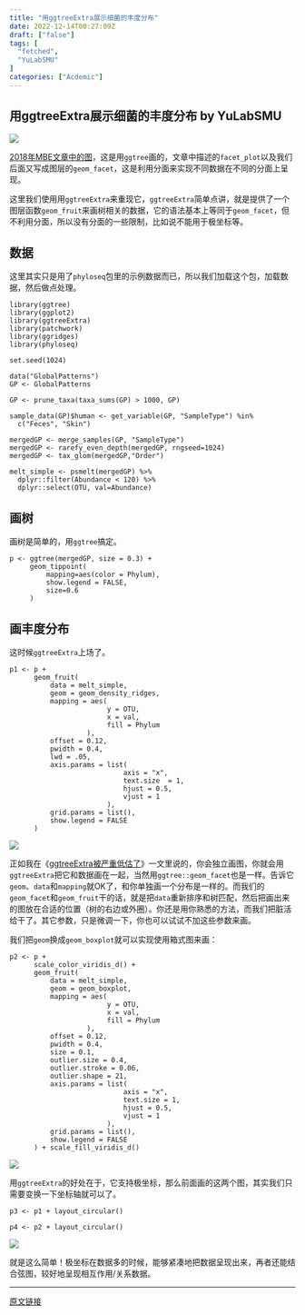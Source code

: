 ```yaml
---
title: "用ggtreeExtra展示细菌的丰度分布"
date: 2022-12-14T00:27:09Z
draft: ["false"]
tags: [
  "fetched",
  "YuLabSMU"
]
categories: ["Acdemic"]
---
```

用ggtreeExtra展示细菌的丰度分布 by YuLabSMU
------
<div><p data-mpa-powered-by="yiban.io"><a target="_blank" href="https://mp.weixin.qq.com/s?__biz=MzI5NjUyNzkxMg==&amp;mid=2247486677&amp;idx=1&amp;sn=c9af4ab4642db5e7f3eff04f392be17d&amp;scene=21#wechat_redirect" textvalue="你已选中了添加链接的内容" linktype="text" imgurl="" imgdata="null" tab="innerlink" data-linktype="1"><span data-positionback="static"><img data-backh="468" data-backw="578" data-galleryid="" data-ratio="0.8100320170757738" data-s="300,640" data-src="https://mmbiz.qpic.cn/mmbiz_png/MPBFtnFrw4n7pE3Axz3fhsoBpkoYoBECb3aa3WicR2e6Buibhvf3DbIibMCsjQdNZQNicnzHZCFx0HCAJFh85ldJxQ/640?wx_fmt=png" data-type="png" data-w="937" src="https://mmbiz.qpic.cn/mmbiz_png/MPBFtnFrw4n7pE3Axz3fhsoBpkoYoBECb3aa3WicR2e6Buibhvf3DbIibMCsjQdNZQNicnzHZCFx0HCAJFh85ldJxQ/640?wx_fmt=png"></span></a></p><section data-tool="mdnice编辑器" data-website="https://www.mdnice.com"><p data-tool="mdnice编辑器"><a href="https://mp.weixin.qq.com/s?__biz=MzI5NjUyNzkxMg==&amp;mid=2247486677&amp;idx=1&amp;sn=c9af4ab4642db5e7f3eff04f392be17d&amp;scene=21#wechat_redirect" data-linktype="2">2018年MBE文章中的图</a>，这是用<code>ggtree</code>画的，文章中描述的<code>facet_plot</code>以及我们后面又写成图层的<code>geom_facet</code>，这是利用分面来实现不同数据在不同的分面上呈现。</p><p data-tool="mdnice编辑器">这里我们使用用<code>ggtreeExtra</code>来重现它，<code>ggtreeExtra</code>简单点讲，就是提供了一个图层函数<code>geom_fruit</code>来画树相关的数据，它的语法基本上等同于<code>geom_facet</code>，但不利用分面，所以没有分面的一些限制，比如说不能用于极坐标等。</p><h2 data-tool="mdnice编辑器"><span></span>数据</h2><p data-tool="mdnice编辑器">这里其实只是用了<code>phyloseq</code>包里的示例数据而已，所以我们加载这个包，加载数据，然后做点处理。</p><pre data-tool="mdnice编辑器"><span></span><code><span>library</span>(ggtree)<br><span>library</span>(ggplot2)<br><span>library</span>(ggtreeExtra)<br><span>library</span>(patchwork)<br><span>library</span>(ggridges)<br><span>library</span>(phyloseq)<br><br>set.seed(<span>1024</span>)<br><br>data(<span>"GlobalPatterns"</span>)<br>GP &lt;- GlobalPatterns<br><br>GP &lt;- prune_taxa(taxa_sums(GP) &gt; <span>1000</span>, GP)<br><br>sample_data(GP)$human &lt;- get_variable(GP, <span>"SampleType"</span>) %<span>in</span>%<br>  c(<span>"Feces"</span>, <span>"Skin"</span>)<br><br>mergedGP &lt;- merge_samples(GP, <span>"SampleType"</span>)<br>mergedGP &lt;- rarefy_even_depth(mergedGP, rngseed=<span>1024</span>)<br>mergedGP &lt;- tax_glom(mergedGP,<span>"Order"</span>)<br><br>melt_simple &lt;- psmelt(mergedGP) %&gt;%<br>  dplyr::filter(Abundance &lt; <span>120</span>) %&gt;%<br>  dplyr::select(OTU, val=Abundance)<br></code></pre><h2 data-tool="mdnice编辑器"><span></span>画树</h2><p data-tool="mdnice编辑器">画树是简单的，用<code>ggtree</code>搞定。</p><pre data-tool="mdnice编辑器"><span></span><code>p &lt;- ggtree(mergedGP, size = 0.3) +<br>     geom_tippoint(<br>         mapping=aes(color = Phylum), <br>         show.legend = FALSE, <br>         size=0.6<br>     )<br></code></pre><h2 data-tool="mdnice编辑器"><span></span>画丰度分布</h2><p data-tool="mdnice编辑器">这时候<code>ggtreeExtra</code>上场了。</p><pre data-tool="mdnice编辑器"><span></span><code>p1 &lt;- p +<br>      geom_fruit(<br>          data = melt_simple,<br>          geom = geom_density_ridges,<br>          mapping = aes(<br>                        y = OTU, <br>                        x = val, <br>                        fill = Phylum<br>                   ),<br>          offset = <span>0.12</span>,<br>          pwidth = <span>0.4</span>,<br>          lwd = <span>.05</span>,<br>          axis.params = list(<br>                            axis = <span>"x"</span>, <br>                            text.size  = <span>1</span>, <br>                            hjust = <span>0.5</span>, <br>                            vjust = <span>1</span><br>                        ),<br>          grid.params = list(),<br>          show.legend = <span>FALSE</span><br>      ) <br></code></pre><p><img data-backh="556" data-backw="558" data-galleryid="" data-ratio="0.9964328180737217" data-s="300,640" data-src="https://mmbiz.qpic.cn/mmbiz_png/MPBFtnFrw4n7pE3Axz3fhsoBpkoYoBECfUgc2ia05ib8qLDOSEZFbCqToqYKZE5uQHl4TEgtAqHlDBticYgjAGYwQ/640?wx_fmt=png" data-type="png" data-w="841" src="https://mmbiz.qpic.cn/mmbiz_png/MPBFtnFrw4n7pE3Axz3fhsoBpkoYoBECfUgc2ia05ib8qLDOSEZFbCqToqYKZE5uQHl4TEgtAqHlDBticYgjAGYwQ/640?wx_fmt=png"></p><p data-tool="mdnice编辑器">正如我在《<a href="https://mp.weixin.qq.com/s?__biz=MzI5NjUyNzkxMg==&amp;mid=2247492454&amp;idx=1&amp;sn=b20c0cbfbb7797fbffa30d283b91bcd2&amp;chksm=ec405221db37db37ae41d078b94ffb547410c5e4c805d693f8aaf4c0f9a763088b81e5852354&amp;token=1356711180&amp;lang=zh_CN&amp;scene=21#wechat_redirect" data-linktype="2">ggtreeExtra被严重低估了</a>》一文里说的，你会独立画图，你就会用<code>ggtreeExtra</code>把它和数据画在一起，当然用<code>ggtree::geom_facet</code>也是一样。告诉它<code>geom</code>、<code>data</code>和<code>mapping</code>就OK了，和你单独画一个分布是一样的。而我们的<code>geom_facet</code>和<code>geom_fruit</code>干的话，就是把<code>data</code>重新排序和树匹配，然后把画出来的图放在合适的位置（树的右边或外圈）。你还是用你熟悉的方法，而我们把脏活给干了。其它参数，只是微调一下，你也可以试试不加这些参数来画。</p><p data-tool="mdnice编辑器">我们把<code>geom</code>换成<code>geom_boxplot</code>就可以实现使用箱式图来画：</p><pre data-tool="mdnice编辑器"><span></span><code>p2 &lt;- p +<br>      scale_color_viridis_d() +<br>      geom_fruit(<br>          data = melt_simple,<br>          geom = geom_boxplot,<br>          mapping = aes(<br>                        y = OTU, <br>                        x = val, <br>                        fill = Phylum<br>                   ),<br>          offset = <span>0.12</span>,<br>          pwidth = <span>0.4</span>,<br>          size = <span>0.1</span>,<br>          outlier.size = <span>0.4</span>,<br>          outlier.stroke = <span>0.06</span>,<br>          outlier.shape = <span>21</span>,<br>          axis.params = list(<br>                            axis = <span>"x"</span>, <br>                            text.size = <span>1</span>, <br>                            hjust = <span>0.5</span>, <br>                            vjust = <span>1</span><br>                        ),<br>          grid.params = list(),<br>          show.legend = <span>FALSE</span><br>      ) + scale_fill_viridis_d()<br></code></pre><p><img data-backh="534" data-backw="558" data-galleryid="" data-ratio="0.9573033707865168" data-s="300,640" data-src="https://mmbiz.qpic.cn/mmbiz_png/MPBFtnFrw4n7pE3Axz3fhsoBpkoYoBECcUiagPsXsVOLT1eZ5o6Hk1dCTYFib9JI5qT1hHwy0nQXaJlAaWIfPqJA/640?wx_fmt=png" data-type="png" data-w="890" src="https://mmbiz.qpic.cn/mmbiz_png/MPBFtnFrw4n7pE3Axz3fhsoBpkoYoBECcUiagPsXsVOLT1eZ5o6Hk1dCTYFib9JI5qT1hHwy0nQXaJlAaWIfPqJA/640?wx_fmt=png"></p><p data-tool="mdnice编辑器">用<code>ggtreeExtra</code>的好处在于，它支持极坐标，那么前面画的这两个图，其实我们只需要变换一下坐标轴就可以了。</p><pre data-tool="mdnice编辑器"><span></span><code>p3 &lt;- p1 + layout_circular()<br><br>p4 &lt;- p2 + layout_circular()<br></code></pre><p><img data-galleryid="" data-ratio="0.4728823887873248" data-s="300,640" data-src="https://mmbiz.qpic.cn/mmbiz_png/MPBFtnFrw4n7pE3Axz3fhsoBpkoYoBEC75QTBL7cu7qicwicRaxnkiaGWVTDDuDW8G1lK2TGFMfrxJ0iajqdnB4n8A/640?wx_fmt=png" data-type="png" data-w="1641" src="https://mmbiz.qpic.cn/mmbiz_png/MPBFtnFrw4n7pE3Axz3fhsoBpkoYoBEC75QTBL7cu7qicwicRaxnkiaGWVTDDuDW8G1lK2TGFMfrxJ0iajqdnB4n8A/640?wx_fmt=png"></p><p data-tool="mdnice编辑器">就是这么简单！极坐标在数据多的时候，能够紧凑地把数据呈现出来，再者还能结合弦图，较好地呈现相互作用/关系数据。</p></section><p><mp-style-type data-value="3"></mp-style-type></p></div>  
<hr>
<a href="https://mp.weixin.qq.com/s/5UW4PjfEPswwGHXSlzPx8Q",target="_blank" rel="noopener noreferrer">原文链接</a>
